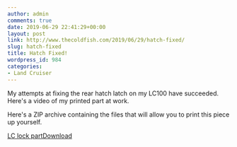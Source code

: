 ```yaml
---
author: admin
comments: true
date: 2019-06-29 22:41:29+00:00
layout: post
link: http://www.thecoldfish.com/2019/06/29/hatch-fixed/
slug: hatch-fixed
title: Hatch Fixed!
wordpress_id: 984
categories:
- Land Cruiser
---
```


My attempts at fixing the rear hatch latch on my LC100 have succeeded. Here's a video of my printed part at work.










Here's a ZIP archive containing the files that will allow you to print this piece up yourself.






[LC lock part](http://www.thecoldfish.com/wp-content/uploads/2019/06/LC-lock-part.zip)[Download](http://www.thecoldfish.com/wp-content/uploads/2019/06/LC-lock-part.zip)



